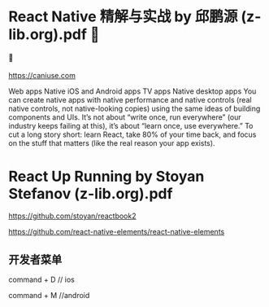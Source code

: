 

# React Native 精解与实战 by 邱鹏源 (z-lib.org).pdf 🔴

####  🔴
https://caniuse.com


Web apps
Native iOS and Android apps TV apps
Native desktop apps
You can create native apps with native performance and native controls (real native controls, not native-looking copies) using the same ideas of building components and UIs. It’s not about “write once, run everywhere” (our industry keeps failing at this), it’s about “learn once, use everywhere.”
To cut a long story short: learn React, take 80% of your time back, and focus on the stuff that matters (like the real reason your app exists).

# React Up  Running by Stoyan Stefanov (z-lib.org).pdf
https://github.com/stoyan/reactbook2

https://github.com/react-native-elements/react-native-elements

## 开发者菜单
command + D // ios

command + M //android
